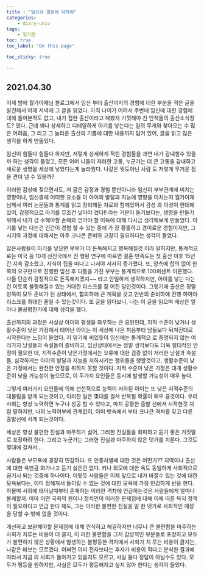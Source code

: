 ```yaml
---
title : "임신과 결혼에 대하여"
categories:
    - diary-univ
tags:
    - 일기장
toc: true
toc_label: "On this page"

toc_sticky: true
    
---
```

## 2021.04.30
어제 밤에 월가아재님 블로그에서 임신 부터 출산까지의 경험에 대한 부분을 적은 글을 발견해서 어제 저녁에 그 글을 읽었다. 아직 나이가 어려서 주변에 임신에 대한 경험에 대해 들어본적도 없고, 내가 접한 출산이라고 해봤자 기껏해야 친 인척들의 출산소식정도? 였다. 근데 꽤나 상세하고 디테일하게 아기를 낳는다는 일의 무게와 찾아오는 수 많은 어려움, 그 리고 그 놀라운 출산의 기쁨에 대한 내용까지 담겨 있어,
글을 읽고 많은 생각을 하게 만들었다.

임신이 힘들다 힘들다 하지만, 저렇게 상세하게 적힌 경험들을 과연 내가 감내할수 있을까 하는 생각이 들었고, 모든 어머 니들이 저러한 고통, 누군가는 더 큰 고통을 감내하고 새로운 생명을 세상에 낳았다는게 놀라웠다. 나같은 뭣도아닌 사람 도 저렇게 무거운 짐을 견뎌 낼 수 있을까?

이러한 감상에 젖으면서도, 저 글은 감정과 경험 뿐만아니라 임신이 부부관계에 미치는 영향이나, 임신중에 어떠한 요소들 이 아이의 발달과 지능에 영향을 미치는지 월가아재님께서 여러 논문들과 통계를 읽고 정리해둔 자료와 함께있어서 감성 과 이성이 한데에 있어, 감정적으로 아기를 무조건 낳아야 겠다!! 라는 기분이 들기보다는, 생명을 만들기 위해서 내가 감 수해야할 손해와 얻어야 할 이득에 대해 다시금 생각해보게 만들었다. 아기를 낳는 다는건 인간이 경험 할 수 있는 중에 가 장 황홀하고 경이로운 경험이지만, 그 시기와 과정에 대해서는 아주 크나큰 준비와 고찰이 필요하다는 생각이 들었다.

많은사람들이 아기를 낳으면 부부가 더 돈독해지고 행복해질것 이라 말하지만, 통계적으로는 미국 등 10개 선진국에서 진 행된 연구에 따르면 결혼 만족도는 첫 출산 이후 15년간 지속 감소했고, 자식이 집을 떠나고 나서야 서서히 증가했다. 또, 양측에 합의 없이 한쪽의 요구만으로 진행한 임신 후 다툼을 가진 부부는 통계적으로 100퍼센트 이혼했다. 다들 단순히 감정적으로 돈독해지겠지~~ 라고 안일하게 생각하지만, 아이를 낳는 다는건 이토록 불행해질수 있는 거대한 리스크를 짊 어진 일인것이다. 그렇기에 출산은 정말 양쪽이 모두 준비가 된 상태에서, 합의하에 큰 계획을 갖고 만반의 준비하에 진행 하여야 리스크를 최대한 줄일 수 있는것이다.
또 글을 읽다보니, 나는 이 글을 읽으며 세상은 얼마나 불공평한가에 대해 생각을 했다.

출산까지의 과정은 사실상 아이의 평생을 좌우하는 큰 요인인데, 지적 수준이 낮거나 생활수준이 낮은 가정에서 태어난 아이는 이 세상에 나온 처음부터 남들보다 뒤쳐진대로 시작한다는 느낌이 들었다. 저 일기에 써있듯이 임신에는 통계적으 로 증명되지 않는 여러가지 낭설들과 속설들이 즐비하고, 임신상태에서는 정말 생각보다도 더욱 절대적인 안정이 필요한 데, 지적수준이 낮은가정에서는 오류에 대한 검증 없이 저러한 낭설과 속설들, 심각하게는 아이의 발달과 지능을 저하시키는 행위들을 행할것이고, 생활수준이 낮은 가정에서는 완전한 안정을 취하지 못할 것이다. 지적 수준이 낮은 가정은 대개 생활수준이 낮을 가능성이 높으므로, 이 두가지 요인들은 동시에 발생할 가능성이 매우 높다.

그렇게 여러가지 요인들에 의해 선천적으로 능력이 저하된 아이는 또 낮은 지적수준의 대물림을 받게 되는것이고, 이러한 일은 몇대를 걸쳐 반복될 확률이 매우 클것이다. 우리 사회는 항상 노력하면 누구나 성공 할 수 있다고, 마치 공평한 출발 선에서 시작한것 처럼 말하지만, 나의 노력여부에 관계없이, 이미 뱃속에서 부터 크나큰 격차를 갖고 다른 출발선에 서게 되는것이다.

세상은 항상 불편한 진실과 마주하기 싫어, 그러한 진실들을 회피하고 듣기 좋은 거짓말로 포장하려 한다. 그리고 누군가는 그러한 진실과 마주하지 않은 댓가를 치룬다. 그것도 몇대에 걸쳐서...

사람들은 부모욕에 굉장히 민감하다. 또 인종차별에 대한 것은 어떤가?? 지역이나 출신에 대한 욕만큼 화가나고
듣기 싫은건 없다. 키나 외모에 대한 욕도 동일하게 사회적으로 금기시 되는 것중에 하나이다. 이렇듯 사람들은
이제 앞으로 내가 바꿀수 있는 것에 대한 모욕보다는, 이미 정해져서 돌이킬 수 없는 것에 대한 모욕에 가장 민감하게 반응 한다. 하물며 사회에 태어날때부터 존재하는 이러한 격차에 언급하는것은 사람들에게 얼마나 불쾌할까. 아마 어떤 국회의 원이나 정치인이 이러한 문제점에 대해 이에 따른 복지 정책이 필요하다고 언급 한다 해도, 그는 이러한 불편한 진실을 말 한 댓가로 사회적인 매장을 당할 수 밖에 없을 것이다.

개선하고 보완해야할 문제점에 대해 인식하고 해결하지만 너무나 큰 불편함을 마주하는 사회가 치루는 비용이 더 클지, 이 러한 불편함을 그저 감성적인 부분들로 포장하고 모두가 불편하지 않은 상황에서 발생하는 불평등한 격차에서 사회가 치 루는 비용이 클지는, 나같은 바보는 모르겠다. 어쩌면 이미 전자보다는 후자가 비용이 적다고 분석한 결과에 따라서 지금 의 사회가 돌아가고 있을지도 모르고, 사실 둘다 정답이 아닐수도 있다.
모두가 평등을 원하지만, 사실은 모두가 평등해지고 싶지 않아 한다는 생각이 들었다.
